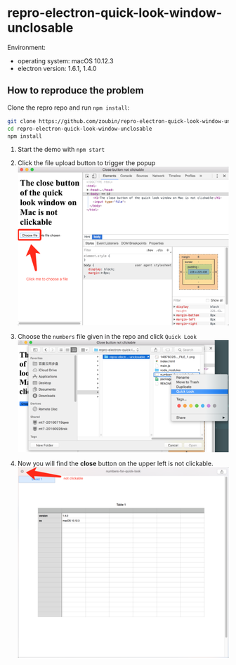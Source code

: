 # repro-electron-quick-look-window-unclosable
Environment:
* operating system: macOS 10.12.3
* electron version: 1.6.1, 1.4.0

## How to reproduce the problem

Clone the repro repo and run `npm install`:

```bash
git clone https://github.com/zoubin/repro-electron-quick-look-window-unclosable.git
cd repro-electron-quick-look-window-unclosable
npm install

```

1. Start the demo with `npm start`
2. Click the file upload button to trigger the popup
![1](1.png)

3. Choose the `numbers` file given in the repo and click `Quick Look`
![2](2.png)

4. Now you will find the **close** button on the upper left is not clickable.
![3](3.png)

